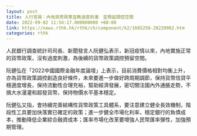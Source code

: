 ```yaml
---
layout: post
title: 人行官員：內地貨幣政策並無過度刺激　並預留調控空間
date: 2022-09-02 11:54:17.000000000 +08:00
link: https://news.rthk.hk/rthk/ch/component/k2/1665258-20220902.htm
categories: rthk
---
```


人民銀行調查統計司司長、新聞發言人阮健弘表示，新冠疫情以來，內地實施正常的貨幣政策，沒有過度刺激，為後續的貨幣政策調控預留空間。

阮健弘在「2022中國國際金融年度論壇」上表示，目前消費價格相對均衡上升，亦為貨幣政策調控創造良好條件，未來要進一步做好跨周期調節，保持貨幣信貸平穩適度增長，保持流動性合理充裕，幫助經濟發展，密切關注國內外通脹走勢，不搞大水漫灌和超發貨幣，保持物價水平基本穩定。

阮健弘又指，會持續完善結構性貨幣政策工具體系，要注意建立健全長效機制，階段性工具要加快落實已確定的政策；進一步健全市場化利率，穩定銀行的負債成本，推動降低企業綜合融資成本；匯率市場化改革要增強人民幣匯率彈性，加強預期管理。
